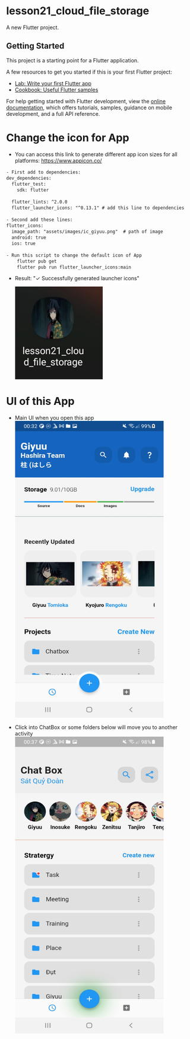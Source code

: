 # lesson21_cloud_file_storage

A new Flutter project.

## Getting Started

This project is a starting point for a Flutter application.

A few resources to get you started if this is your first Flutter project:

- [Lab: Write your first Flutter app](https://docs.flutter.dev/get-started/codelab)
- [Cookbook: Useful Flutter samples](https://docs.flutter.dev/cookbook)

For help getting started with Flutter development, view the
[online documentation](https://docs.flutter.dev/), which offers tutorials,
samples, guidance on mobile development, and a full API reference.
# Change the icon for App
- You can access this link to generate different app icon sizes for all platforms: https://www.appicon.co/
```
- First add to dependencies:
dev_dependencies:
  flutter_test: 
    sdk: flutter

  flutter_lints: ^2.0.0 
  flutter_launcher_icons: "^0.13.1" # add this line to dependencies

- Second add these lines:
flutter_icons:
  image_path: "assets/images/ic_giyuu.png"  # path of image
  android: true
  ios: true

- Run this script to change the default icon of App
    flutter pub get
    flutter pub run flutter_launcher_icons:main
```
- Result: 
    "✓ Successfully generated launcher icons" <br>
    
    ![Alt text](image-1.png)

# UI of this App
- Main UI when you open this app <br>
  <img src="image-2.png" alt="Alt text" width="400" height="800">

- Click into ChatBox or some folders below will move you to another activity <br>
  <img src="image-4.png" alt="Alt text" width="400" height="800">

  
